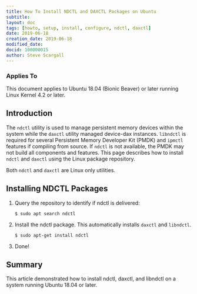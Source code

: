 ```yaml
---
title: How To Install NDCTL and DAXCTL Packages on Ubuntu
subtitle: 
layout: doc
tags: [howto, setup, install, configure, ndctl, daxctl]
date: 2019-06-18
creation_date: 2019-06-18
modified_date:
docid: 100000015
author: Steve Scargall
---
```


### Applies To

This document applies to Ubuntu 18.04 (Bionic Beaver) or later running Linux Kernel 4.2 or later.

## Introduction

The `ndctl` utility is used to manage persistent memory devices within the system while the `daxctl` utility managed device-dax instances.  `libndctl` is required for several Persistent Memory Developer Kit (PMDK) and `ipmctl` features if compiling from source.  If `ndctl` is not available, the PMDK may not build all components and features.  This page describes how to install `ndctl` and `daxctl` using the Linux package repository.

Both `ndctl` and `daxctl` are Linux only utilities.  

## Installing NDCTL Packages

1. Query the repository to identify if ndctl is delivered:

   ```$ sudo apt search ndctl```

2. Install the ndctl package.  This automatically installs `daxctl` and `libndctl`.

   `$ sudo apt-get install ndctl`

3. Done!

## Summary

This article demonstrated how to install ndctl, daxctl, and libndctl on a system running Ubuntu 18.04 or later.



